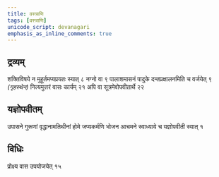 ```yaml
---
title: वस्त्राणि
tags: [वस्त्राणि]
unicode_script: devanagari
emphasis_as_inline_comments: true
---
```

## द्रव्यम्
शक्तिविषये न मुहूर्तमप्यप्रयतः स्यात् ८ नग्नो वा ९ 
पालाशमासनं पादुके दन्तप्रक्षालनमिति च वर्जयेत् ९ *(गृहस्थेन)* नित्यमुत्तरं वासः कार्यम् २१ अपि वा सूत्रमेवोपवीतार्थे २२

## यज्ञोपवीतम्
उपासने गुरूणां वृद्धानामतिथीनां होमे जप्यकर्मणि भोजन आचमने स्वाध्याये च यज्ञोपवीती स्यात् १ 

## विधिः
प्रोक्ष्य वास उपयोजयेत् १५
